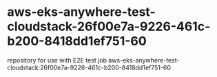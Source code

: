 # aws-eks-anywhere-test-cloudstack-26f00e7a-9226-461c-b200-8418dd1ef751-60
repository for use with E2E test job aws-eks-anywhere-test-cloudstack:26f00e7a-9226-461c-b200-8418dd1ef751-60
